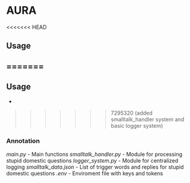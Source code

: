 # AURA
<<<<<<< HEAD
## Usage
=======
-
## Usage
-
>>>>>>> 7295320 (added smalltalk_handler system and basic logger system)
### Annotation 
*main.py* - Main functions 
*smalltalk_handler.py* - Module for processing stupid domestic questions
*logger_system.py* - Module for centralized logging
*smalltalk_data.json* - List of trigger words and replies for stupid domestic questions
*.env* - Enviroment file with keys and tokens
